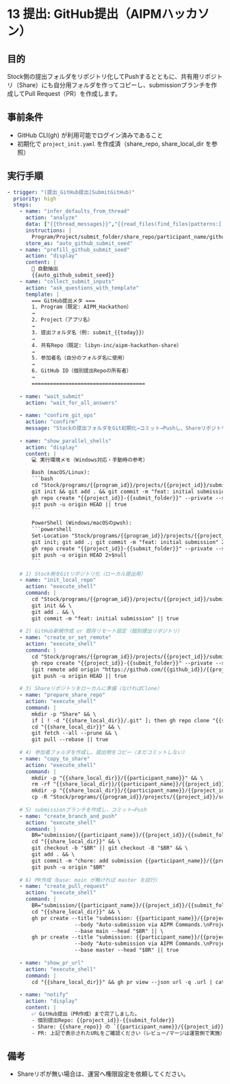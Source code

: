 # 13 提出: GitHub提出（AIPMハッカソン）

## 目的
Stock側の提出フォルダをリポジトリ化してPushするとともに、共有用リポジトリ（Share）にも自分用フォルダを作ってコピーし、submissionブランチを作成してPull Request（PR）を作成します。

## 事前条件
- GitHub CLI(gh) が利用可能でログイン済みであること
- 初期化で `project_init.yaml` を作成済（share_repo, share_local_dir を参照）

## 実行手順
```yaml
- trigger: "(提出_GitHub提出|SubmitGitHub)"
  priority: high
  steps:
    - name: "infer_defaults_from_thread"
      action: "analyze"
      data: ["{{thread_messages}}","{{read_files(find_files(patterns:['Stock/**/submissions/**/README_submission.md','**/project_init.yaml']))}}"]
      instructions: |
        Program/Project/submit_folder/share_repo/participant_name/github_id の初期値候補を抽出し、displayで提示してください。
      store_as: "auto_github_submit_seed"
    - name: "prefill_github_submit_seed"
      action: "display"
      content: |
        🔎 自動抽出
        {{auto_github_submit_seed}}
    - name: "collect_submit_inputs"
      action: "ask_questions_with_template"
      template: |
        === GitHub提出メタ ===
        1. Program（既定: AIPM_Hackathon）
        →
        2. Project（アプリ名）
        →
        3. 提出フォルダ名（例: submit_{{today}}）
        →
        4. 共有Repo（既定: libyn-inc/aipm-hackathon-share）
        →
        5. 参加者名（自分のフォルダ名に使用）
        →
        6. GitHub ID（個別提出Repoの所有者）
        →
        =====================================
    
    - name: "wait_submit"
      action: "wait_for_all_answers"
    
    - name: "confirm_git_ops"
      action: "confirm"
      message: "Stockの提出フォルダをGit初期化→コミット→Pushし、Shareリポジトリへは submission ブランチを作成して PR を作ります。よろしいですか？"
    
    - name: "show_parallel_shells"
      action: "display"
      content: |
        💻 実行環境メモ（Windows対応・手動時の参考）

        Bash (macOS/Linux):
        ```bash
        cd "Stock/programs/{{program_id}}/projects/{{project_id}}/submissions/{{submit_folder}}"
        git init && git add . && git commit -m "feat: initial submission" || true
        gh repo create "{{project_id}}-{{submit_folder}}" --private --source=. --push --disable-wiki --confirm || true
        git push -u origin HEAD || true
        ```

        PowerShell (Windows/macOSのpwsh):
        ```powershell
        Set-Location "Stock/programs/{{program_id}}/projects/{{project_id}}/submissions/{{submit_folder}}"
        git init; git add .; git commit -m "feat: initial submission" 2>$null
        gh repo create "{{project_id}}-{{submit_folder}}" --private --source=. --push --disable-wiki --confirm 2>$null
        git push -u origin HEAD 2>$null
        ```

    # 1) Stock側をGitリポジトリ化（ローカル提出用）
    - name: "init_local_repo"
      action: "execute_shell"
      command: |
        cd "Stock/programs/{{program_id}}/projects/{{project_id}}/submissions/{{submit_folder}}" && \
        git init && \
        git add . && \
        git commit -m "feat: initial submission" || true
    
    # 2) GitHub新規作成 or 既存リモート設定（個別提出リポジトリ）
    - name: "create_or_set_remote"
      action: "execute_shell"
      command: |
        cd "Stock/programs/{{program_id}}/projects/{{project_id}}/submissions/{{submit_folder}}" && \
        gh repo create "{{project_id}}-{{submit_folder}}" --private --source=. --push --disable-wiki --confirm || \
        (git remote add origin "https://github.com/{{github_id}}/{{project_id}}-{{submit_folder}}.git" 2>/dev/null || true) && \
        git push -u origin HEAD || true
    
    # 3) Shareリポジトリをローカルに準備（なければClone）
    - name: "prepare_share_repo"
      action: "execute_shell"
      command: |
        mkdir -p "Share" && \
        if [ ! -d "{{share_local_dir}}/.git" ]; then gh repo clone "{{share_repo}}" "{{share_local_dir}}"; fi && \
        cd "{{share_local_dir}}" && \
        git fetch --all --prune && \
        git pull --rebase || true
    
    # 4) 参加者フォルダを作成し、提出物をコピー（まだコミットしない）
    - name: "copy_to_share"
      action: "execute_shell"
      command: |
        mkdir -p "{{share_local_dir}}/{{participant_name}}" && \
        rm -rf "{{share_local_dir}}/{{participant_name}}/{{project_id}}/{{submit_folder}}" 2>/dev/null || true && \
        mkdir -p "{{share_local_dir}}/{{participant_name}}/{{project_id}}" && \
        cp -R "Stock/programs/{{program_id}}/projects/{{project_id}}/submissions/{{submit_folder}}" "{{share_local_dir}}/{{participant_name}}/{{project_id}}/"
    
    # 5) submissionブランチを作成し、コミット→Push
    - name: "create_branch_and_push"
      action: "execute_shell"
      command: |
        BR="submission/{{participant_name}}/{{project_id}}/{{submit_folder}}" && \
        cd "{{share_local_dir}}" && \
        git checkout -b "$BR" || git checkout -B "$BR" && \
        git add . && \
        git commit -m "chore: add submission {{participant_name}}/{{project_id}}/{{submit_folder}}" || true && \
        git push -u origin "$BR"
    
    # 6) PR作成（base: main が無ければ master を試行）
    - name: "create_pull_request"
      action: "execute_shell"
      command: |
        BR="submission/{{participant_name}}/{{project_id}}/{{submit_folder}}" && \
        cd "{{share_local_dir}}" && \
        gh pr create --title "submission: {{participant_name}}/{{project_id}}/{{submit_folder}}" \
                      --body "Auto-submission via AIPM Commands.\nProject: {{project_id}}\nSubmit: {{submit_folder}}\nPath: {{participant_name}}/{{project_id}}/{{submit_folder}}" \
                      --base main --head "$BR" || \
        gh pr create --title "submission: {{participant_name}}/{{project_id}}/{{submit_folder}}" \
                      --body "Auto-submission via AIPM Commands.\nProject: {{project_id}}\nSubmit: {{submit_folder}}\nPath: {{participant_name}}/{{project_id}}/{{submit_folder}}" \
                      --base master --head "$BR" || true
    
    - name: "show_pr_url"
      action: "execute_shell"
      command: |
        cd "{{share_local_dir}}" && gh pr view --json url -q .url | cat
    
    - name: "notify"
      action: "display"
      content: |
        ✅ GitHub提出（PR作成）まで完了しました。
        - 個別提出Repo: {{project_id}}-{{submit_folder}}
        - Share: {{share_repo}} の `{{participant_name}}/{{project_id}}/{{submit_folder}}` 配下
        - PR: 上記で表示されたURLをご確認ください（レビュー/マージは運営側で実施）
```

## 備考
- Shareリポが無い場合は、運営へ権限設定を依頼してください。

